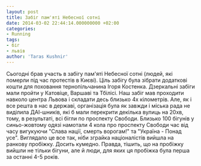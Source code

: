 ```yaml
---
layout: post
title: Забіг пам'яті Небесної сотні
date: 2014-03-02 22:44:14.000000000 +02:00
categories:
- Running
tags:
- біг
- львів
author: 'Taras Kushnir'
---
```


Сьогодні брав участь в забігу пам'яті Небесної сотні (людей, які померли під час протестів в Києві). Ціль забігу була зібрати додаткові кошти для поховання тернопільчанина Ігоря Костенка. Дзеркальні забіги мали пройти у Катовіце, Варшаві та Тбілісі. Наш забіг мав проходити навколо центра Львова і складати десь близько 4х кілометрів. Але, як і все решта в нас в державі, організація була як завжди і міська рада не виділила ДАІ-шників, які б мали перекрити декілька вулиць на 20хв, тому, в результаті, всі бігли по проспекту Свободи. Близько 100 бігунів у синьо-жовтому одязі намотали 4 кола про проспекту Свободи час від часу вигукуючи "Слава нації, смерть ворогам!" та "Україна - Понад усе". Виглядало це все так, ніби зграйка націоналістів вийшла на ранкову пробіжку. Досить кумедно. Правда, тішить, що на пробіжку вийшли не тільки бігуни, але й люди, для яких ця пробіжка була перша за останні 4-5 років.
